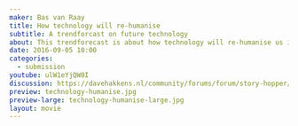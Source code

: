 ```yaml
---
maker: Bas van Raay
title: How technology will re-humanise
subtitle: A trendforcast on future technology
about: This trendforecast is about how technology will re-humanise us in the future
date: 2016-09-05 10:00
categories:
  - submission
youtube: ulW1eYjQW0I
discussion: https://davehakkens.nl/community/forums/forum/story-hopper/discuss/
preview: technology-humanise.jpg
preview-large: technology-humanise-large.jpg
layout: movie
---
```


